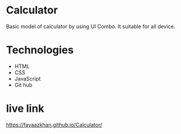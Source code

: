 # Calculator
Basic model of calculator by using UI Combo. It suitable for all device.

# Technologies

* HTML
* CSS
* JavaScript
* Git hub

# live link
 https://fayaazkhan.github.io/Calculator/

